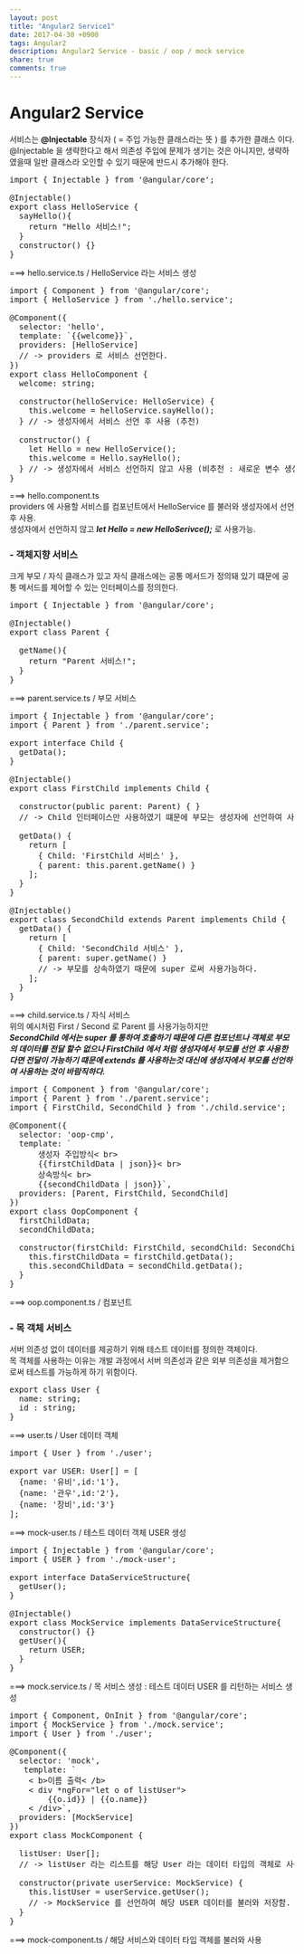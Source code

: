 ```yaml
---
layout: post
title: "Angular2 Service1"
date: 2017-04-30 +0900
tags: Angular2
description: Angular2 Service - basic / oop / mock service
share: true
comments: true
---
```


Angular2 Service
====
서비스는 **@Injectable** 장식자 ( = 주입 가능한 클래스라는 뜻 ) 를 추가한 클래스 이다.<br>
@Injectable 을 생략한다고 해서 의존성 주입에 문제가 생기는 것은 아니지만, 생략하였을때 일반 클래스라 오인할 수 있기 때문에 반드시 추가해야 한다.

<pre>
import { Injectable } from '@angular/core';

@Injectable()
export class HelloService {
  sayHello(){
    return "Hello 서비스!";
  }
  constructor() {}
}
</pre>

===> hello.service.ts / HelloService 라는 서비스 생성

<pre>
import { Component } from '@angular/core';
import { HelloService } from './hello.service';

@Component({
  selector: 'hello',
  template: `{{welcome}}`,
  providers: [HelloService]
  // -> providers 로 서비스 선언한다.
})
export class HelloComponent {
  welcome: string;

  constructor(helloService: HelloService) {
    this.welcome = helloService.sayHello();
  } // -> 생성자에서 서비스 선언 후 사용 (추천)
  
  constructor() {
  	let Hello = new HelloService();
  	this.welcome = Hello.sayHello();
  } // -> 생성자에서 서비스 선언하지 않고 사용 (비추천 : 새로운 변수 생성 / 메모리 사용)
}
</pre>

===> hello.component.ts<br>providers 에 사용할 서비스를 컴포넌트에서 HelloService 를 불러와 생성자에서 선언 후 사용.<br>
생성자에서 선언하지 않고 ***let Hello = new HelloSerivce();*** 로 사용가능.

### - 객체지향 서비스
크게 부모 / 자식 클래스가 있고 자식 클래스에는 공통 메서드가 정의돼 있기 떄문에 공통 메서드를 제어할 수 있는 인터페이스를 정의한다.

<pre>
import { Injectable } from '@angular/core';

@Injectable()
export class Parent {

  getName(){    
    return "Parent 서비스!";
  }
}
</pre>

===> parent.service.ts / 부모 서비스

<pre>
import { Injectable } from '@angular/core';
import { Parent } from './parent.service';

export interface Child {
  getData();
}

@Injectable()
export class FirstChild implements Child {

  constructor(public parent: Parent) { }
  // -> Child 인터페이스만 사용하였기 떄문에 부모는 생성자에 선언하여 사용하여야 한다.
  
  getData() {
    return [
      { Child: 'FirstChild 서비스' },
      { parent: this.parent.getName() }
    ];
  }
}

@Injectable()
export class SecondChild extends Parent implements Child {
  getData() {
    return [
      { Child: 'SecondChild 서비스' },
      { parent: super.getName() }
      // -> 부모를 상속하였기 때문에 super 로써 사용가능하다.
    ];
  }
}
</pre>

===> child.service.ts / 자식 서비스<br>
위의 예시처럼 First / Second 로 Parent 를 사용가능하지만<br>
***SecondChild 에서는 super 를 통하여 호출하기 때문에 다른 컴포넌트나 객체로 부모의 데이터를 전달 할수 없으나 FirstChild 에서 처럼 생성자에서 부모를 선언 후 사용한다면 전달이 가능하기 떄문에 extends 를 사용하는것 대신에 생성자에서 부모를 선언하여 사용하는 것이 바람직하다.***

<pre>
import { Component } from '@angular/core';
import { Parent } from './parent.service';
import { FirstChild, SecondChild } from './child.service';

@Component({
  selector: 'oop-cmp',
  template: `
      생성자 주입방식< br>
      {{firstChildData | json}}< br>
      상속방식< br>
      {{secondChildData | json}}`,
  providers: [Parent, FirstChild, SecondChild]
})
export class OopComponent {
  firstChildData;
  secondChildData;
  
  constructor(firstChild: FirstChild, secondChild: SecondChild) {
    this.firstChildData = firstChild.getData();
    this.secondChildData = secondChild.getData();
  }
}
</pre>

===> oop.component.ts / 컴포넌트

### - 목 객체 서비스
서버 의존성 없이 데이터를 제공하기 위해 테스트 데이터를 정의한 객체이다.<br>
목 객체를 사용하는 이유는 개발 과정에서 서버 의존성과 같은 외부 의존성을 제거함으로써 테스트를 가능하게 하기 위함이다.

<pre>
export class User {
  name: string;  
  id : string;
}
</pre>

===> user.ts / User 데이터 객체

<pre>
import { User } from './user';

export var USER: User[] = [
  {name: '유비',id:'1'},
  {name: '관우',id:'2'},
  {name: '장비',id:'3'}  
];
</pre>

===> mock-user.ts / 테스트 데이터 객체 USER 생성

<pre>
import { Injectable } from '@angular/core';
import { USER } from './mock-user';

export interface DataServiceStructure{
  getUser();
}

@Injectable()
export class MockService implements DataServiceStructure{
  constructor() {}
  getUser(){
    return USER;
  }
}
</pre>

===> mock.service.ts / 목 서비스 생성 : 테스트 데이터 USER 를 리턴하는 서비스 생성

<pre>
import { Component, OnInit } from '@angular/core';
import { MockService } from './mock.service';
import { User } from './user';

@Component({
  selector: 'mock',
   template: `
    < b>이름 출력< /b>
    < div *ngFor="let o of listUser">
        {{o.id}} | {{o.name}}
    < /div>`,
  providers: [MockService]
})
export class MockComponent {

  listUser: User[];
  // -> listUser 라는 리스트를 해당 User 라는 데이터 타입의 객체로 사용한다.

  constructor(private userService: MockService) {
    this.listUser = userService.getUser();
    // -> MockService 를 선언하여 해당 USER 데이터를 불러와 저장함. 
  }
}
</pre>

===> mock-component.ts / 해당 서비스와 데이터 타입 객체를 불러와 사용